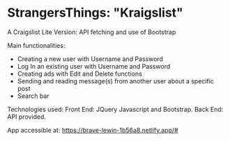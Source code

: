 # StrangersThings: "Kraigslist"

A Craigslist Lite Version: API fetching and use of Bootstrap

Main functionalities:
- Creating a new user with Username and Password
- Log In an existing user with Username and Password
- Creating ads with Edit and Delete functions
- Sending and reading message(s) from another user about a specific post
- Search bar

Technologies used:
Front End: JQuery Javascript and Bootstrap.
Back End: API provided.

App accessible at: https://brave-lewin-1b56a8.netlify.app/#
